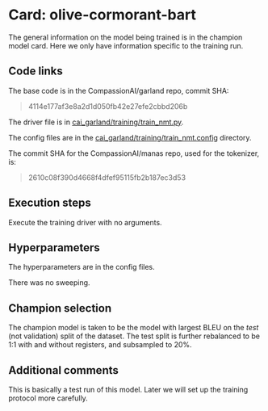# Card: olive-cormorant-bart

The general information on the model being trained is in the champion model card. Here we only have information specific to the training run.

## Code links

The base code is in the CompassionAI/garland repo, commit SHA:

> 4114e177af3e8a2d1d050fb42e27efe2cbbd206b

The driver file is in [cai_garland/training/train_nmt.py](https://github.com/CompassionAI/garland/blob/4114e177af3e8a2d1d050fb42e27efe2cbbd206b/cai_garland/training/train_nmt.py).

The config files are in the [cai_garland/training/train_nmt.config](https://github.com/CompassionAI/garland/blob/4114e177af3e8a2d1d050fb42e27efe2cbbd206b/cai_garland/training/train_nmt.config) directory.

The commit SHA for the CompassionAI/manas repo, used for the tokenizer, is:

> 2610c08f390d4668f4dfef95115fb2b187ec3d53

## Execution steps

Execute the training driver with no arguments.

## Hyperparameters

The hyperparameters are in the config files.

There was no sweeping.

## Champion selection

The champion model is taken to be the model with largest BLEU on the _test_ (not validation) split of the dataset. The test split is further rebalanced to be 1:1 with and without registers, and subsampled to 20%.

## Additional comments

This is basically a test run of this model. Later we will set up the training protocol more carefully.
